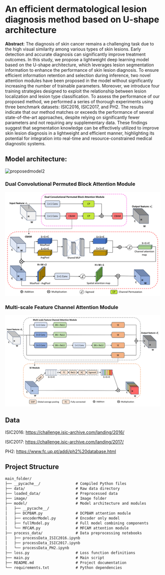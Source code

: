 # An efficient dermatological lesion diagnosis method based on U-shape architecture

**Abstract**: The diagnosis of skin cancer remains a challenging task due to the high visual similarity among various types of skin lesions. Early detection and accurate diagnosis can significantly improve treatment outcomes. In this study, we propose a lightweight deep learning model based on the U-shape architecture, which leverages lesion segmentation information to enhance the performance of skin lesion diagnosis. To ensure efficient information retention and selection during inference, two novel attention modules have been proposed in the model without significantly increasing the number of trainable parameters. Moreover, we introduce four training strategies designed to exploit the relationship between lesion localization and lesion type classification. To assess the performance of our proposed method, we performed a series of thorough experiments using three benchmark datasets: ISIC2016, ISIC2017, and PH2. The results indicate that our method matches or exceeds the performance of several state-of-the-art approaches, despite relying on significantly fewer parameters and not requiring any supplementary data. These findings suggest that segmentation knowledge can be effectively utilized to improve skin lesion diagnosis in a lightweight and efficient manner, highlighting its potential for integration into real-time and resource-constrained medical diagnostic systems.

## Model architecture:

<img width="908" height="801" alt="proposedmodel2" src="https://github.com/user-attachments/assets/b7325bd6-98f8-4a9b-8e61-24a3ff598d2a" />

###  Dual Convolutional Permuted Block Attention Module

![alt text](image/image-1.png)

###  Multi-scale Feature Channel Attention Module

![alt text](image/image-2.png)

## Data

ISIC2016: https://challenge.isic-archive.com/landing/2016/

ISIC2017: https://challenge.isic-archive.com/landing/2017/

PH2: https://www.fc.up.pt/addi/ph2%20database.html


## Project Structure

```plaintext
main_folder/
├── __pycache__/                # Compiled Python files
├── data/                       # Raw data directory
├── loaded_data/                # Preprocessed data
├── image/                      # Image folder
├── model/                      # Model architecture and modules
│   ├── __pycache__/
│   ├── DCPBAM.py               # DCPBAM attention module
│   ├── encoderModel.py         # Encoder only model
│   ├── fullModel.py            # Full model combining components
│   └── MFCAM.py                # MFCAM attention module
├── process_data/               # Data preprocessing notebooks
│   ├── processData_ISIC2016.ipynb
│   ├── processData_ISIC2017.ipynb
│   └── processData_PH2.ipynb
├── loss.py                     # Loss function definitions
├── main.py                     # Main script
├── README.md                   # Project documentation
└── requirements.txt            # Python dependencies
```
